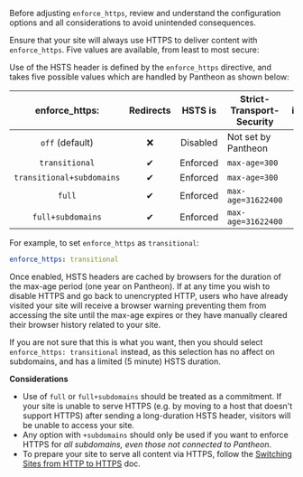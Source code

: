 <Alert title="Note" type="info">

Before adjusting `enforce_https`, review and understand the configuration options and all considerations to avoid unintended consequences.

</Alert>

Ensure that your site will always use HTTPS to deliver content with `enforce_https`. Five values are available, from least to most secure:

Use of the HSTS header is defined by the `enforce_https` directive, and takes five possible values which are handled by Pantheon as shown below:

|       enforce_https:      | Redirects |  HSTS is | Strict-Transport-Security | includeSubdomains | preload |
|:-------------------------:|:---------:|:--------:|---------------------------|:-----------------:|:-------:|
|      `off` (default)      |     ❌     | Disabled | Not set by Pantheon       |         ❌         |    ❌    |
|       `transitional`      |     ✔     | Enforced | `max-age=300`             |         ❌         |    ❌    |
| `transitional+subdomains` |     ✔     | Enforced | `max-age=300`             |         ✔         |    ❌    |
|           `full`          |     ✔     | Enforced | `max-age=31622400`        |         ❌         |    ✔    |
|     `full+subdomains`     |     ✔     | Enforced | `max-age=31622400`        |         ✔         |    ✔    |
For example, to set `enforce_https` as `transitional`:

```yml
enforce_https: transitional
```

<Alert title="Warning" type="danger">

Once enabled, HSTS headers are cached by browsers for the duration of the max-age period (one year on Pantheon). If at any time you wish to disable HTTPS and go back to unencrypted HTTP, users who have already visited your site will receive a browser warning preventing them from accessing the site until the max-age expires or they have manually cleared their browser history related to your site.

If you are not sure that this is what you want, then you should select `enforce_https: transitional` instead, as this selection has no affect on subdomains, and has a limited (5 minute) HSTS duration.

</Alert>

**Considerations**
- Use of `full` or `full+subdomains` should be treated as a commitment. If your site is unable to serve HTTPS (e.g. by moving to a host that doesn't support HTTPS) after sending a long-duration HSTS header, visitors will be unable to access your site.
- Any option with `+subdomains` should only be used if you want to enforce HTTPS for *all subdomains, even those not connected to Pantheon*.
- To prepare your site to serve all content via HTTPS, follow the [Switching Sites from HTTP to HTTPS](/http-to-https/) doc.
